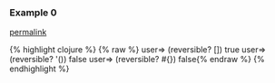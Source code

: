 ### Example 0
[permalink](#example-0)

{% highlight clojure %}
{% raw %}
user=> (reversible? [])
true
user=> (reversible? '())
false
user=> (reversible? #{})
false{% endraw %}
{% endhighlight %}


